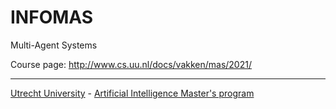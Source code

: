 # INFOMAS
Multi-Agent Systems

Course page: http://www.cs.uu.nl/docs/vakken/mas/2021/

---
[Utrecht University](https://www.uu.nl/en) - [Artificial Intelligence Master's program](https://www.uu.nl/masters/en/artificial-intelligence)
